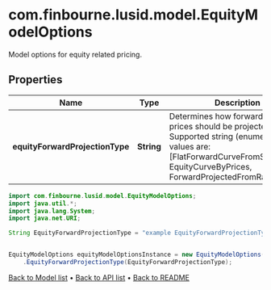 # com.finbourne.lusid.model.EquityModelOptions
Model options for equity related pricing.

## Properties

Name | Type | Description | Notes
------------ | ------------- | ------------- | -------------
**equityForwardProjectionType** | **String** | Determines how forward equity prices should be projected.     Supported string (enumeration) values are: [FlatForwardCurveFromSpot, EquityCurveByPrices, ForwardProjectedFromRatesCurve]. | [default to String]

```java
import com.finbourne.lusid.model.EquityModelOptions;
import java.util.*;
import java.lang.System;
import java.net.URI;

String EquityForwardProjectionType = "example EquityForwardProjectionType";


EquityModelOptions equityModelOptionsInstance = new EquityModelOptions()
    .EquityForwardProjectionType(EquityForwardProjectionType);
```


[Back to Model list](../README.md#documentation-for-models) &#8226; [Back to API list](../README.md#documentation-for-api-endpoints) &#8226; [Back to README](../README.md)
